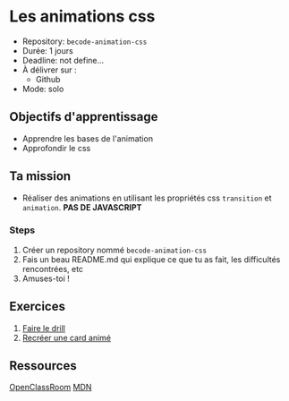 # Les animations css
- Repository: `becode-animation-css`
- Durée: 1 jours 
- Deadline: not define...
- À délivrer sur : 
	- Github 
- Mode: solo
	
## Objectifs d'apprentissage
- Apprendre les bases de l'animation
- Approfondir le css

## Ta mission
- Réaliser des animations en utilisant les propriétés css ``transition`` et ``animation``. **PAS DE JAVASCRIPT**

### Steps
1. Créer un repository nommé ``becode-animation-css``
1. Fais un beau README.md qui explique ce que tu as fait, les difficultés rencontrées, etc 
1. Amuses-toi !   

## Exercices
1. [Faire le drill](./drill.md)
1. [Recréer une card animé](card.md)

## Ressources  
[OpenClassRoom](https://openclassrooms.com/fr/courses/2745636-utilisez-les-effets-avances-de-css-sur-votre-site/3297084-les-animations-css)
[MDN](https://developer.mozilla.org/fr/docs/Web/CSS/Animations_CSS/Utiliser_les_animations_CSS)


